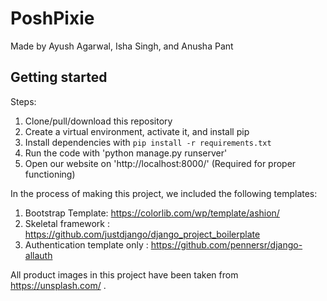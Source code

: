 # PoshPixie

Made by Ayush Agarwal, Isha Singh, and Anusha Pant

## Getting started

Steps:

1. Clone/pull/download this repository
2. Create a virtual environment, activate it, and install pip
3. Install dependencies with `pip install -r requirements.txt`
3. Run the code with 'python manage.py runserver' 
4. Open our website on 'http://localhost:8000/' (Required for proper functioning)  

In the process of making this project, we included the following templates:

1. Bootstrap Template: https://colorlib.com/wp/template/ashion/
2. Skeletal framework : https://github.com/justdjango/django_project_boilerplate 
3. Authentication template only : https://github.com/pennersr/django-allauth

All product images in this project have been taken from https://unsplash.com/ .
